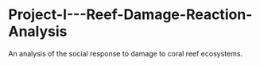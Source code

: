 # Project-I---Reef-Damage-Reaction-Analysis
An analysis of the social response to damage to coral reef ecosystems.
